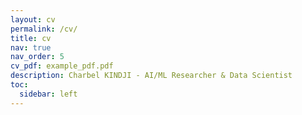 ```yaml
---
layout: cv
permalink: /cv/
title: cv
nav: true
nav_order: 5
cv_pdf: example_pdf.pdf
description: Charbel KINDJI - AI/ML Researcher & Data Scientist
toc:
  sidebar: left
---
```

